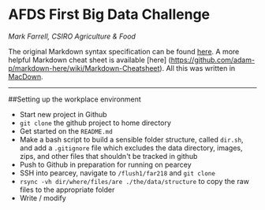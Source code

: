 # AFDS First Big Data Challenge
*Mark Farrell, CSIRO Agriculture & Food*

The original Markdown syntax specification can be found [here](http://daringfireball.net/projects/markdown/syntax).
A more helpful Markdown cheat sheet is available [here] (https://github.com/adam-p/markdown-here/wiki/Markdown-Cheatsheet). All this was written in [MacDown](https://macdown.uranusjr.com/).

___


##Setting up the workplace environment
* Start new project in Github
* `git clone` the github project to home directory
* Get started on the `README.md`
* Make a bash script to build a sensible folder structure, called `dir.sh`, and add a `.gitignore` file which excludes the data directory, images, zips, and other files that shouldn't be tracked in github
* Push to Github in preparation for running on pearcey
* SSH into pearcey, navigate to `/flush1/far218` and `git clone`
* `rsync -vh dir/where/files/are ./the/data/structure` to copy the raw files to the appropriate folder
* Write / modify  
